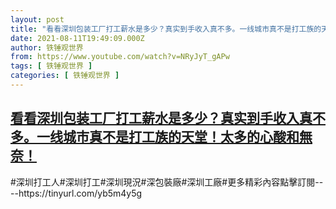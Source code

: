 ```yaml
---
layout: post
title: "看看深圳包装工厂打工薪水是多少？真实到手收入真不多。一线城市真不是打工族的天堂！太多的心酸和無奈！"
date: 2021-08-11T19:49:09.000Z
author: 铁锤观世界
from: https://www.youtube.com/watch?v=NRyJyT_gAPw
tags: [ 铁锤观世界 ]
categories: [ 铁锤观世界 ]
---
```

<!--1628711349000-->
[看看深圳包装工厂打工薪水是多少？真实到手收入真不多。一线城市真不是打工族的天堂！太多的心酸和無奈！](https://www.youtube.com/watch?v=NRyJyT_gAPw)
------

<div>
#深圳打工人#深圳打工#深圳現況#深包裝廠#深圳工廠#更多精彩內容點擊訂閱----https://tinyurl.com/yb5m4y5g
</div>
